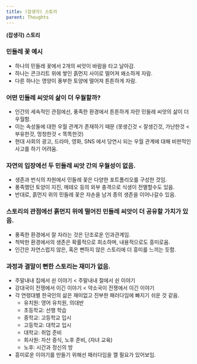 ```yaml
---
title: (잡생각) 스토리
parent: Thoughts
---
```


**(잡생각) 스토리**

### 민들레 꽃 예시
- 하나의 민들레 꽃에서 2개의 씨앗이 바람을 타고 날아감.
- 하나는 콘크리트 위에 쌓인 흙먼지 사이로 떨어져 왜소하게 자람.
- 다른 하나는 영양이 풍부한 토양에 떨어져 튼튼하게 자람.

### 어떤 민들레 씨앗의 삶이 더 우월할까?
- 인간의 세속적인 관점에선, 풍족한 환경에서 튼튼하게 자란 민들레 씨앗의 삶이 더 우월함.
- 이는 속성들에 대한 우월 관계가 존재하기 때문 (못생긴것 < 잘생긴것, 가난한것 < 부유한것, 멍청한것 < 똑똑한것)
- 현대 사회의 광고, 드라마, 영화, SNS 에서 당연시 되는 우월 관계에 대해 비판적인 사고를 하기 어려움.

### 자연의 입장에선 두 민들레 씨앗 간의 우월성이 없음.
- 생존과 번식의 차원에서 민들레 꽃은 다양한 포트폴리오를 구성한 것임.
- 풍족했던 토양이 지진, 메테오 등의 외부 충격으로 식생이 전멸할수도 있음.
- 반대로, 흙먼지 위의 민들레 꽃은 자손을 남겨 종의 생존을 이어나갈수 있음.

### 스토리의 관점에선 흙먼지 위에 떨어진 민들레 씨앗이 더 공유할 가치가 있음.
- 풍족한 환경에서 잘 자라는 것은 단조로운 인과관계임.
- 척박한 환경에서의 생존은 확률적으로 희소하며, 내용적으로도 흥미로움.
- 인간은 자연스럽지 않은, 혹은 뻔하지 않은 스토리에 더 흥미를 느끼는 듯함.

### 과정과 결말이 뻔한 스토리는 재미가 없음.
- 주말내내 집에서 쉰 이야기 < 주말내내 절에서 쉰 이야기
- 강대국이 전쟁에서 이긴 이야기 < 약소국이 전쟁에서 이긴 이야기
- 각 연령대별 한국인의 삶은 재미없고 진부한 패러다임에 빠지기 쉬운 것 같음.
   - 유치원: 영어 유치원, 의대반
   - 초등학교: 선행 학습
   - 중학교: 고등학교 입시
   - 고등학교: 대학교 입시
   - 대학교: 취업 준비
   - 회사원: 자산 증식, 노후 준비, (자녀 교육)
   - 노후: 시간과 정신의 방
- 흥미로운 이야기를 만들기 위해선 패러다임을 깰 필요가 있어보임.